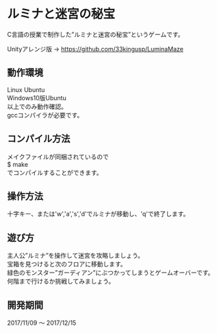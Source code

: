 ﻿# ルミナと迷宮の秘宝
C言語の授業で制作した”ルミナと迷宮の秘宝”というゲームです。

Unityアレンジ版 → https://github.com/33kingusp/LuminaMaze

## 動作環境
Linux Ubuntu  
Windows10版Ubuntu  
以上でのみ動作確認。  
gccコンパイラが必要です。  

## コンパイル方法
メイクファイルが同梱されているので  
	$ make  
でコンパイルすることができます。  

## 操作方法
十字キー、または'w','a','s','d'でルミナが移動し、'q'で終了します。  

## 遊び方
主人公”ルミナ”を操作して迷宮を攻略しましょう。  
宝箱を見つけると次のフロアに移動します。  
緑色のモンスター”ガーディアン”にぶつかってしまうとゲームオーバーです。  
何階まで行けるか挑戦してみましょう。  

## 開発期間
2017/11/09 ～ 2017/12/15  